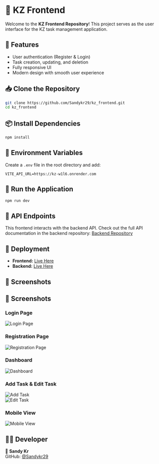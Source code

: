 # 🚀 KZ Frontend

Welcome to the **KZ Frontend Repository**! This project serves as the user interface for the KZ task management application.

## 🌟 Features
- User authentication (Register & Login)
- Task creation, updating, and deletion
- Fully responsive UI
- Modern design with smooth user experience

## 📥 Clone the Repository
```bash
git clone https://github.com/Sandykr29/kz_frontend.git
cd kz_frontend
```

## 📦 Install Dependencies
```bash
npm install
```

## 🔧 Environment Variables
Create a `.env` file in the root directory and add:
```env
VITE_API_URL=https://kz-w1l6.onrender.com
```

## 🚀 Run the Application
```bash
npm run dev
```

## 📌 API Endpoints
This frontend interacts with the backend API. Check out the full API documentation in the backend repository:
[Backend Repository](https://github.com/Sandykr29/KZ.git)

## 🔗 Deployment
- **Frontend:** [Live Here](https://kz-frontend.vercel.app/)
- **Backend:** [Live Here](https://kz-w1l6.onrender.com)

## 📸 Screenshots
## 📸 Screenshots

### Login Page  
![Login Page](screenshots/login.png)

### Registration Page  
![Registration Page](screenshots/register.png)

### Dashboard  
![Dashboard](screenshots/dashboard.png)

### Add Task & Edit Task  
![Add Task](screenshots/add-task.png)  
![Edit Task](screenshots/edit-task.png)

### Mobile View  
![Mobile View](screenshots/mobile-view.png)


## 👨‍💻 Developer
👤 **Sandy Kr**  
GitHub: [@Sandykr29](https://github.com/Sandykr29)

